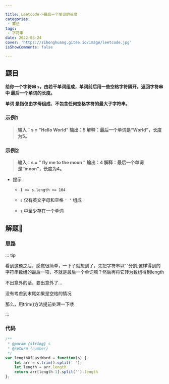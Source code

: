 ```yaml
---

title: Leetcode->最后一个单词的长度
categories: 
 - 算法
tags: 
 - 字符串
date: 2022-03-24
cover: 'https://zihonghuang.gitee.io/image/leetcode.jpg'
isShowComments: false

---
```


## 题目

**给你一个字符串 `s`，由若干单词组成，单词前后用一些空格字符隔开。返回字符串中 最后一个单词的长度。**

**单词 是指仅由字母组成、不包含任何空格字符的最大子字符串。**

### 示例1

> **输入：s = "Hello World"
> 输出：5
> 解释：最后一个单词是“World”，长度为5。**

### 示例2

> **输入：s = "   fly me   to   the moon  "
> 输出：4
> 解释：最后一个单词是“moon”，长度为4。**

* 提示

  - `1 <= s.length <= 104`

  - `s` 仅有英文字母和空格 `' '` 组成

  - `s` 中至少存在一个单词

## 解题:tada:

### 思路

::: tip

看到这题之后，感觉很简单，一下子就想到了，先把字符串以' '分割,这样得到的字符串数组的最后一项，不就是最后一个单词嘛？然后再将它转为数组得到length

不出意外的话，要出意外了...

没有考虑到末尾如果是空格的情况

那么，用trim()方法提前处理一下喽

:::

### 代码

```javascript
/**
 * @param {string} s
 * @return {number}
 */
var lengthOfLastWord = function(s) {
    let arr = s.trim().split(' ');
    let length = arr.length
    return arr[length-1].split('').length
};
```

